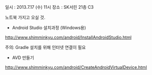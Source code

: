 일시 : 2013.7.17 (수) 11시
장소 : SK서린 21층 C3

노트북 가지고 오실 것.

  * Android Studio 설치과정 (Windows용)

http://www.shimminkyu.com/android/InstallAndroidStudio.html

주의: Gradle 설치를 위해 인터넷 연결이 필요

  * AVD 만들기

http://www.shimminkyu.com/android/CreateAndroidVirtualDevice.html